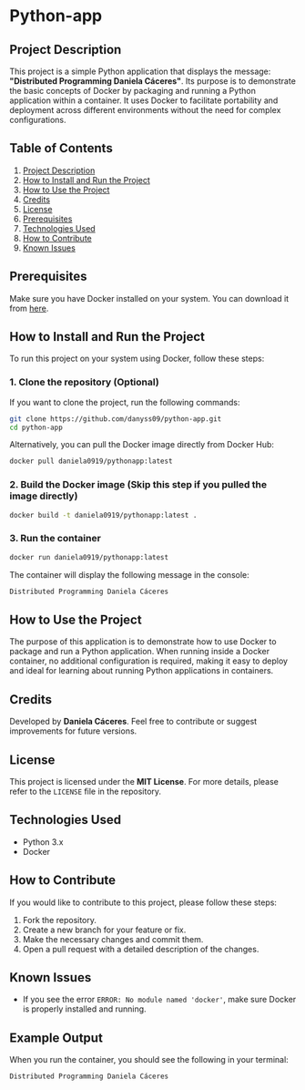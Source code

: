 
# Python-app

## Project Description
This project is a simple Python application that displays the message: **"Distributed Programming Daniela Cáceres"**. Its purpose is to demonstrate the basic concepts of Docker by packaging and running a Python application within a container. It uses Docker to facilitate portability and deployment across different environments without the need for complex configurations.

## Table of Contents
1. [Project Description](#project-description)  
2. [How to Install and Run the Project](#how-to-install-and-run-the-project)  
3. [How to Use the Project](#how-to-use-the-project)  
4. [Credits](#credits)  
5. [License](#license)  
6. [Prerequisites](#prerequisites)  
7. [Technologies Used](#technologies-used)  
8. [How to Contribute](#how-to-contribute)  
9. [Known Issues](#known-issues)  

## Prerequisites
Make sure you have Docker installed on your system. You can download it from [here](https://www.docker.com/products/docker-desktop).

## How to Install and Run the Project
To run this project on your system using Docker, follow these steps:

### 1. Clone the repository (Optional)
If you want to clone the project, run the following commands:

```bash
git clone https://github.com/danyss09/python-app.git
cd python-app
```

Alternatively, you can pull the Docker image directly from Docker Hub:

```bash
docker pull daniela0919/pythonapp:latest
```

### 2. Build the Docker image (Skip this step if you pulled the image directly)

```bash
docker build -t daniela0919/pythonapp:latest .
```

### 3. Run the container

```bash
docker run daniela0919/pythonapp:latest
```

The container will display the following message in the console:

```bash
Distributed Programming Daniela Cáceres
```

## How to Use the Project
The purpose of this application is to demonstrate how to use Docker to package and run a Python application. When running inside a Docker container, no additional configuration is required, making it easy to deploy and ideal for learning about running Python applications in containers.

## Credits
Developed by **Daniela Cáceres**. Feel free to contribute or suggest improvements for future versions.

## License
This project is licensed under the **MIT License**. For more details, please refer to the `LICENSE` file in the repository.

## Technologies Used
- Python 3.x
- Docker

## How to Contribute
If you would like to contribute to this project, please follow these steps:

1. Fork the repository.
2. Create a new branch for your feature or fix.
3. Make the necessary changes and commit them.
4. Open a pull request with a detailed description of the changes.

## Known Issues
- If you see the error `ERROR: No module named 'docker'`, make sure Docker is properly installed and running.

## Example Output
When you run the container, you should see the following in your terminal:

```bash
Distributed Programming Daniela Cáceres
```
```
